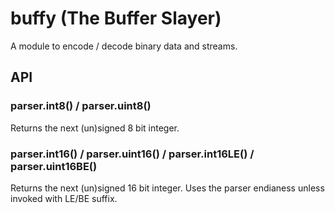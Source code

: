 # buffy (The Buffer Slayer)

A module to encode / decode binary data and streams.

## API

### parser.int8() / parser.uint8()

Returns the next (un)signed 8 bit integer.

### parser.int16() / parser.uint16() / parser.int16LE() / parser.uint16BE()

Returns the next (un)signed 16 bit integer. Uses the parser endianess unless
invoked with LE/BE suffix.
